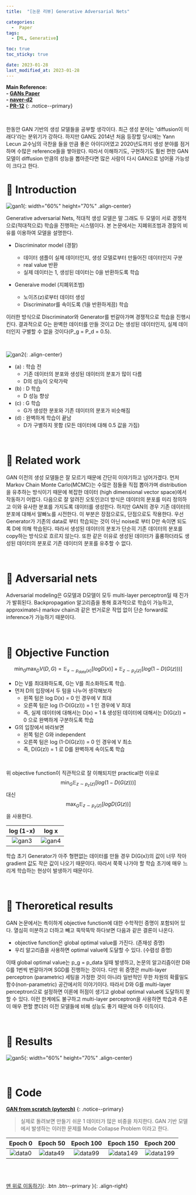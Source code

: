```yaml
---
title:  "[논문 리뷰] Generative Adversarial Nets" 

categories:
  -  Paper
tags:
  - [ML, Generative]

toc: true
toc_sticky: true

date: 2023-01-28
last_modified_at: 2023-01-28
---
```


**Main Reference: <br>- [GANs Paper](https://github.com/inhopp/inhopp/files/10526664/GAN.pdf) <br>- [naver-d2](https://www.youtube.com/watch?v=odpjk7_tGY0) <br>- [PR-12](https://www.youtube.com/watch?v=kLDuxRtxGD8)**
{: .notice--primary}


<br>

한동안 GAN 기반의 생성 모델들을 공부할 생각이다. 최근 생성 분야는 'diffusion이 미래다'라는 분위기가 강하다. 하지만 GAN도 2014년 처음 등장할 당시에는 Yann Lecun 교수님의 극찬을 들을 만큼 좋은 아이디어였고 2020년도까지 생성 분야를 점거하며 수많은 reference들을 쌓아왔다. 
따라서 이해하기도, 구현하기도 훨씬 편한 GAN 모델이 diffusion 만큼의 성능을 뽑아준다면 많은 사람이 다시 GAN으로 넘어올 가능성이 크다고 한다.


# 🚀 Introduction

![gan1](https://user-images.githubusercontent.com/96368476/215265355-01c48a70-84b7-4bb6-9a77-600d1a8b8f51.png){: width="60%" height="70%" .align-center}

Generative adversarial Nets, 적대적 생성 모델은 말 그래도 두 모델이 서로 경쟁적으로(적대적으로) 학습을 진행하는 시스템이다. 본 논문에서는 지폐위조범과 경찰의 비유를 이용하여 모델을 설명한다.

- Discriminator model (경찰)
  - 데이터 샘플이 실제 데이터인지, 생성 모델로부터 만들어진 데이터인지 구분
  - real value 반환
  - 실제 데이터는 1, 생성된 데이터는 0을 반환하도록 학습

- Generaive model (지폐위조범)
  - 노이즈(z)로부터 데이터 생성
  - Discriminator를 속이도록 (1을 반환하게끔) 학습

이러한 방식으로 Discriminator와 Generator를 번갈아가며 경쟁적으로 학습을 진행시킨다. 결과적으로 G는 완벽한 데이터를 만들 것이고 D는 생성된 데이터인지, 실제 데이터인지 구별할 수 없을 것이다(P_g = P_d = 0.5).


<br>

![gan2](https://user-images.githubusercontent.com/96368476/215265357-37c669ee-f359-424e-bb3c-d0fd068723ca.png){: .align-center}

- (a) : 학습 전
  - 기존 데이터의 분포와 생성된 데이터의 분포가 많이 다름
  - D의 성능이 오락가락
- (b) : D 학습
  - D 성능 향상
- (c) : G 학습 
  - G가 생성한 분포와 기존 데이터의 분포가 비슷해짐
- (d) : 완벽하게 학습이 끝남
  - D가 구별하지 못함 (모든 데이터에 대해 0.5 값을 가짐)


<br>

# 🚀 Related work

GAN 이전의 생성 모델들은 잘 모르기 때문에 간단히 이야기하고 넘어가겠다. 먼저 Markov Chain Monte Carlo(MCMC)는 수많은 점들을 직접 뽑아가며 distribution을 유추하는 방식이기 때문에 복잡한 데이터 (high dimensional vector space)에서 작동하기 어렵다. 다음으로 잘 알려진 오토인코더 방식은 데이터의 분포를 미리 정의하고 이와 유사한 분포를 가지도록 데이터를 생성한다. 하지만 GAN의 경우 기존 데이터의 분포에 대해서 알빠노를 시전한다. 이 부분은 장점으로도, 단점으로도 작용한다. 우선 Generator가 기존의 data로 부터 학습되는 것이 아닌 noise로 부터 D만 속이면 되도록 D에 의해 학습된다. 따라서 생성된 데이터의 분포가 단순히 기존 데이터의 분포를 copy하는 방식으로 흐르지 않는다. 또한 같은 이유로 생성된 데이터가 훌륭하더라도 생성된 데이터의 분포로 기존 데이터의 분포를 유추할 수 없다.


<br>


# 🚀 Adversarial nets

Adversarial modeling은 G모델과 D모델이 모두 multi-layer perceptron일 때 진가가 발휘된다. Backpropagation 알고리즘을 통해 효과적으로 학습이 가능하고, approximate나 markov chain과 같은 번거로운 작업 없이 단순 forward로 inference가 가능하기 때문이다.



<br>


# 🚀 Objective Function

$$ \min_{G} \max_{D} V(D, G) = \mathbb{E}_{x \sim p_{data}(x)}[log D(x)] + \mathbb{E}_{z \sim p_{z}(z)}[log (1-D(G(z)))] $$

- D는 V를 최대화하도록, G는 V를 최소화하도록 학습.
- 먼저 D의 입장에서 두 텀을 나누어 생각해보자
  - 왼쪽 텀은 log D(x) = 0 인 경우에 V 최대
  - 오른쪽 텀은 log (1-D(G(z))) = 1 인 경우에 V 최대
  - 즉, 실제 데이터에 대해서는 D(x) = 1 & 생성된 데이터에 대해서는 D(G(z)) = 0 으로 완벽하게 구분하도록 학습
- G의 입장에서 바라보면
  - 왼쪽 텀은 G와 independent
  - 오른쪽 텀은 log (1-D(G(z))) = 0 인 경우에 V 최소
  - 즉, D(G(z)) = 1 로 D를 완벽하게 속이도록 학습

<br>

위 objective function이 직관적으로 잘 이해되지만 practical한 이유로 
$$ \min_{G}\mathbb{E}_{z \sim p_{z}(z)}[log (1-D(G(z)))] $$
대신
$$ \max_{G}\mathbb{E}_{z \sim p_{z}(z)}[log D(G(z))] $$
을 사용한다.

| log (1-x) | log x |
|:-:|:-:|
| ![gan3](https://user-images.githubusercontent.com/96368476/215265358-4c726653-9331-411c-80c3-1ceed7446f51.png) | ![gan4](https://user-images.githubusercontent.com/96368476/215265360-1a6f539a-2396-4dc0-8a8c-fba1a5b6392c.png) |

학습 초기 Generator가 아주 형편없는 데이터를 만들 경우 D(G(x))의 값이 너무 작아 gradient 값도 작은 값이 나오기 때문이다. 따라서 쭉쭉 나가야 할 학습 초기에 매우 느리게 학습하는 현상이 발생하기 때문이다.


<br>

# 🚀 Theroretical results

GAN 논문에서는 특이하게 objective function에 대한 수학적인 증명이 포함되어 있다. 열심히 미분하고 더하고 빼고 뚝딱뚝딱 하다보면 다음과 같은 결론이 나온다.

- objective function은 global optimal value를 가진다. (존재성 증명)
- 우리 알고리즘을 사용하면 optimal value에 도달할 수 있다. (수렴성 증명)

이때 global optimal value는 p_g = p_data 일때 발생하고, 논문의 알고리즘이란 D와 G를 1번씩 번갈아가며 SGD를 진행하는 것이다. 다만 위 증명은 multi-layer perceptron (parametric) 세팅을 가정한 것이 아니라 일반적인 무한 차원의 확률밀도함수(non-parametric) 공간에서의 이야기이다. 따라서 D와 G를 multi-layer perceptron으로 설정하면 이론에 허점이 생기고 global optimal value에 도달하지 못할 수 있다. 이런 한계에도 불구하고 multi-layer perceptron을 사용하면 학습과 추론이 매우 편할 뿐더러 이전 모델들에 비해 성능도 좋기 때문에 아주 이득이다.


<br>


# 🚀 Results

![gan5](https://user-images.githubusercontent.com/96368476/215265362-0f086eaa-e01e-488c-9729-ee381cba8f37.png){: width="60%" height="70%" .align-center}


<br>

# 🚀 Code

**[GAN from scratch (pytorch)](https://github.com/inhopp/GAN)**
{: .notice--primary}

> 실제로 돌려보면 만들기 쉬운 1 데이터가 많은 비중을 차지한다. GAN 기반 모델에서 발생하는 이러한 문제를 Mode Collapse Problem 이라고 한다.

| Epoch 0 | Epoch 50 | Epoch 100 | Epoch 150 | Epoch 200 |
|:-:|:-:|:-:|:-:|:-:|
| ![data0](https://user-images.githubusercontent.com/96368476/215316520-03512d96-1d3b-4eae-b16a-30c7e042c5fc.png) | ![data49](https://user-images.githubusercontent.com/96368476/215316070-7c6587ba-85fb-40ee-8c26-f777ce02f87e.png) | ![data99](https://user-images.githubusercontent.com/96368476/215316071-b530d879-19bb-4fe0-bc9d-e963eb57bc96.png) | ![data149](https://user-images.githubusercontent.com/96368476/215316072-6c7be07b-9c12-4541-8bf2-a1ff6011ba18.png) | ![data199](https://user-images.githubusercontent.com/96368476/215316073-37175110-0f99-4793-a49e-23422cad5a86.png) |




<br>
<br>



[맨 위로 이동하기](#){: .btn .btn--primary }{: .align-right}